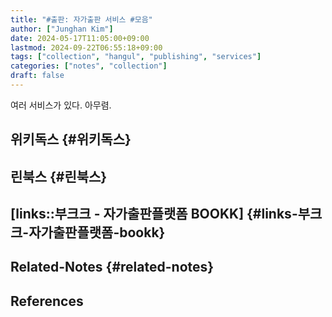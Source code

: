 ```yaml
---
title: "#출판: 자가출판 서비스 #모음"
author: ["Junghan Kim"]
date: 2024-05-17T11:05:00+09:00
lastmod: 2024-09-22T06:55:18+09:00
tags: ["collection", "hangul", "publishing", "services"]
categories: ["notes", "collection"]
draft: false
---
```


여러 서비스가 있다. 아무렴.


## 위키독스 {#위키독스}


## 린북스 {#린북스}


## [links::부크크 - 자가출판플랫폼 BOOKK] {#links-부크크-자가출판플랫폼-bookk}


## Related-Notes {#related-notes}

## References

<style>.csl-entry{text-indent: -1.5em; margin-left: 1.5em;}</style><div class="csl-bib-body">
</div>

